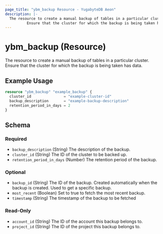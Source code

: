 ```yaml
---
page_title: "ybm_backup Resource - YugabyteDB Aeon"
description: |-
  The resource to create a manual backup of tables in a particular cluster.
          Ensure that the cluster for which the backup is being taken has data.
---
```


# ybm_backup (Resource)

The resource to create a manual backup of tables in a particular cluster. 
		Ensure that the cluster for which the backup is being taken has data.


## Example Usage

```terraform
resource "ybm_backup" "example_backup" {
  cluster_id               = "example-cluster-id"
  backup_description       = "example-backup-description"
  retention_period_in_days = 2
}
```

<!-- schema generated by tfplugindocs -->
## Schema

### Required

- `backup_description` (String) The description of the backup.
- `cluster_id` (String) The ID of the cluster to be backed up.
- `retention_period_in_days` (Number) The retention period of the backup.

### Optional

- `backup_id` (String) The ID of the backup. Created automatically when the backup is created. Used to get a specific backup.
- `most_recent` (Boolean) Set to true to fetch the most recent backup.
- `timestamp` (String) The timestamp of the backup to be fetched

### Read-Only

- `account_id` (String) The ID of the account this backup belongs to.
- `project_id` (String) The ID of the project this backup belongs to.
